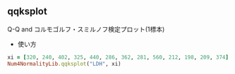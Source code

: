 qqksplot
--------
Q-Q and コルモゴルフ・スミルノフ検定プロット(1標本)

* 使い方

```ruby
xi = [320, 240, 402, 325, 440, 286, 362, 281, 560, 212, 198, 209, 374]
Num4NormalityLib.qqksplot("LDH", xi)
```

